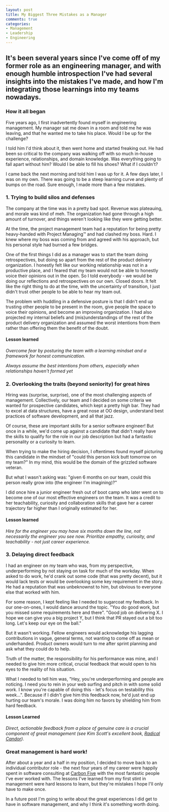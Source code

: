 ```yaml
---
layout: post
title: My Biggest Three Mistakes as a Manager
comments: true
categories:
- Management
- Leadership
- Engineering
---
```


<h2 class="intro">It's been several years since I've come off of my former role as an engineering manager, and with enough humble introspection I've had several insights into the mistakes I've made, and how I'm integrating those learnings into my teams nowadays.</h2>

### How it all began

Five years ago, I first inadvertently found myself in engineering management. My manager sat me down in a room and told me he was leaving, and that he wanted me to take his place. Would I be up for the challenge?

I told him I'd think about it, then went home and started freaking out. He had been so critical to the company was walking off with so much in-house experience, relationships, and domain knowledge. Was everything going to fall apart without him? Would I be able to fill his shoes? What if I couldn't?

I came back the next morning and told him I was up for it. A few days later, I was on my own. There was going to be a steep learning curve and plenty of bumps on the road. Sure enough, I made more than a few mistakes.

### 1. Trying to build silos and defenses

The company at the time was in a pretty bad spot. Revenue was plateauing, and morale was kind of meh. The organization had gone through a high amount of turnover, and things weren't looking like they were getting better.

At the time, the project management team had a reputation for being pretty heavy-handed with Project Managing™️ and had clashed my boss. Hard. I knew where my boss was coming from and agreed with his approach, but his personal style had burned a few bridges.

One of the first things I did as a manager was to start the team doing retrospectives, but doing so apart from the rest of the product delivery organization. I honestly felt like our working relationship was not in a productive place, and I feared that my team would not be able to honestly voice their opinions out in the open. So I told everybody - we would be doing our reflections and retrospectives on our own. Closed doors. It felt like the right thing to do at the time, with the uncertainty of transition, I just didn't trust other people to be able to hear my team out.

The problem with huddling in a defensive posture is that I didn't end up trusting other people to be present in the room, give people the space to voice their opinions, and become an improving organization. I had also projected my internal beliefs and (mis)understandings of the rest of the product delivery organization and assumed the worst intentions from them rather than offering them the benefit of the doubt.

#### Lesson learned

_Overcome fear by posturing the team with a learning mindset and a framework for honest communication._

_Always assume the best intentions from others, especially when relationships haven't formed yet_

### 2. Overlooking the traits (beyond seniority) for great hires

Hiring was (surprise, surprise), one of the most challenging aspects of management. Collectively, our team and I decided on some criteria we wanted for prospective candidates, which kept a pretty high bar. They had to excel at data structures, have a great nose at OO design, understand best practices of software development, and all that jazz.

Of course, these are important skills for a senior software engineer! But once in a while, we'd come up against a candidate that didn't really have the skills to qualify for the role in our job description but had a fantastic personality or a curiosity to learn.

When trying to make the hiring decision, I oftentimes found myself picturing this candidate in the mindset of "could this person kick butt tomorrow on my team?" In my mind, this would be the domain of the grizzled software veteran.

But what I wasn't asking was: "given 6 months on our team, could this person really grow into (the engineer I'm imagining)?"

I did once hire a junior engineer fresh out of boot camp who later went on to become one of our most effective engineers on the team. It was a credit to her teachability, curiosity and collaboration skills that gave her a career trajectory far higher than I originally estimated for her.

#### Lesson learned

_Hire for the engineer you may have six months down the line, not necessarily the engineer you see now. Prioritize empathy, curiosity, and teachability - not just career experience._

### 3. Delaying direct feedback

I had an engineer on my team who was, from my perspective, underperforming by not staying on task for much of the workday. When asked to do work, he'd crank out some code (that was pretty decent), but it would lack tests or would be overlooking some key requirement in the story. He had a reputation that was unbeknownst to him, but obvious to everyone else that worked with him.

For some reason, I kept feeling like I needed to sugarcoat my feedback.  In our one-on-ones, I would dance around the topic. "You do good work, but you missed some requirements here and there". "Good job on delivering X. I hope we can give you a big project Y, but I think that PR stayed out a bit too long. Let's keep our eye on the ball."

But it wasn't working. Fellow engineers would acknowledge his lagging contributions in vague, general terms, not wanting to come off as mean or underhanded. Product owners would turn to me after sprint planning and ask what they could do to help.

Truth of the matter, the responsibility for his performance was mine, and I needed to give him more critical, crucial feedback that would open to his eyes to the reality of his situation.

What I needed to tell him was, "Hey, you're underperforming and people are noticing. I need you to rein in your web surfing and pitch in with some solid work. I know you're capable of doing this - let's focus on testability this week...". Because if I didn't give him this feedback now, he'd just end up hurting our team's morale. I was doing him no favors by shielding him from hard feedback.

#### Lesson Learned

_Direct, actionable feedback from a place of genuine care is a crucial component of great management (see Kim Scott's excellent book, [Radical Candor](https://www.radicalcandor.com/))._

### Great management is hard work!

After about a year and a half in my position, I decided to move back to an individual contributor role - the next four years of my career were happily spent in software consulting at <a href="https://www.carbonfive.com">Carbon Five</a> with the most fantastic people I've ever worked with. The lessons I've learned from my first stint in management were hard lessons to learn, but they're mistakes I hope I'll only have to make once. 

In a future post I'm going to write about the great experiences I did get to have in software management, and why I think it's something worth doing.
